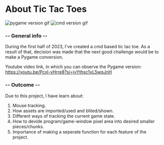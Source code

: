 # About Tic Tac Toes
![pygame version gif](pygame.gif)
![cmd version gif](cmd.gif)

### -- General info --
During the first half of 2023, I've created a cmd based tic tac toe.
As a result of that, decision was made that the next good challenge would be to make a
Pygame conversion.

Youtube video link, in which you can observe the Pygame version:
       https://youtu.be/Pcxl-vHrre8?si=jyYthsc1vL5wqJnH

### -- Outcome --

Due to this project, I have learn about:
1. Mouse tracking.
1. How assets are imported/used and blited/shown.
1. Different ways of tracking the current game state.
1. How to devide program/game-window pixel area into desired smaller pieces/chunks.
1. Importance of making a seperate function for each feature of the project.
